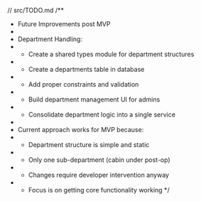 // src/TODO.md
/**
 * Future Improvements post MVP
 * 
 * Department Handling:
 * - Create a shared types module for department structures
 * - Create a departments table in database
 * - Add proper constraints and validation
 * - Build department management UI for admins
 * - Consolidate department logic into a single service
 * 
 * Current approach works for MVP because:
 * - Department structure is simple and static
 * - Only one sub-department (cabin under post-op)
 * - Changes require developer intervention anyway
 * - Focus is on getting core functionality working
 */